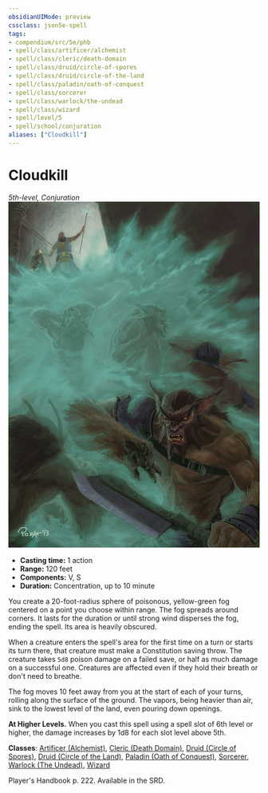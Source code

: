 ```yaml
---
obsidianUIMode: preview
cssclass: json5e-spell
tags:
- compendium/src/5e/phb
- spell/class/artificer/alchemist
- spell/class/cleric/death-domain
- spell/class/druid/circle-of-spores
- spell/class/druid/circle-of-the-land
- spell/class/paladin/oath-of-conquest
- spell/class/sorcerer
- spell/class/warlock/the-undead
- spell/class/wizard
- spell/level/5
- spell/school/conjuration
aliases: ["Cloudkill"]
---
```

# Cloudkill
*5th-level, Conjuration*  
![](../../../assets/img/cloudkill.jpg)  

- **Casting time:** 1 action
- **Range:** 120 feet
- **Components:** V, S
- **Duration:** Concentration, up to 10 minute

You create a 20-foot-radius sphere of poisonous, yellow-green fog centered on a point you choose within range. The fog spreads around corners. It lasts for the duration or until strong wind disperses the fog, ending the spell. Its area is heavily obscured.

When a creature enters the spell's area for the first time on a turn or starts its turn there, that creature must make a Constitution saving throw. The creature takes `5d8` poison damage on a failed save, or half as much damage on a successful one. Creatures are affected even if they hold their breath or don't need to breathe.

The fog moves 10 feet away from you at the start of each of your turns, rolling along the surface of the ground. The vapors, being heavier than air, sink to the lowest level of the land, even pouring down openings.

**At Higher Levels.** When you cast this spell using a spell slot of 6th level or higher, the damage increases by 1d8 for each slot level above 5th.

**Classes**: [Artificer (Alchemist)](../classes/artificer-alchemist-tce.md#), [Cleric (Death Domain)](../classes/cleric-death-domain.md#), [Druid (Circle of Spores)](../classes/druid-circle-of-spores-tce.md#), [Druid (Circle of the Land)](../classes/druid-circle-of-the-land.md#), [Paladin (Oath of Conquest)](../classes/paladin-oath-of-conquest-xge.md#), [Sorcerer](../classes/sorcerer.md#), [Warlock (The Undead)](../classes/warlock-the-undead-vrgr.md#), [Wizard](../classes/wizard.md#)

Player's Handbook p. 222. Available in the SRD.
